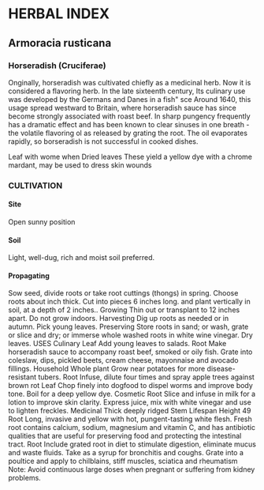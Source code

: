 # HERBAL INDEX
## Armoracia rusticana
### Horseradish (Cruciferae)
Onginally, horseradish was cultivated chiefly as a medicinal herb. Now it is considered a flavoring herb. In the late sixteenth century, Its culinary use was developed by the Germans and Danes in a fish" sce Around 1640, this usage spread westward to Britain, where horseradish sauce has since become strongly associated with roast beef. In sharp pungency frequently has a dramatic effect and has been known to clear sinuses in one breath - the volatile flavoring ol as released by grating the root. The oil evaporates rapidly, so borseradish is not successful in cooked dishes.

Leaf
with
wome when
Dried leaves These yield a yellow dye with a chrome
mardant, may be used
to dress skin wounds

### CULTIVATION 
#### Site 
Open sunny position
#### Soil 
Light, well-dug, rich and moist soil preferred. 
#### Propagating 
Sow seed, divide roots
or take root cuttings (thongs) in spring. Choose roots about inch thick. Cut into pieces 6 inches long. and plant vertically in soil, at a depth of 2 inches..
Growing Thin out or transplant to 12 inches apart. Do not grow indoors.
Harvesting Dig up roots as needed or in autumn. Pick young leaves. Preserving Store roots in sand; or wash, grate or slice and dry; or immerse whole washed roots in white wine vinegar. Dry leaves.
USES Culinary
Leaf Add young leaves to salads. Root Make horseradish sauce to
accompany roast beef, smoked or oily fish. Grate into coleslaw, dips, pickled beets, cream cheese, mayonnaise and avocado fillings.
Household
Whole plant Grow near potatoes for more disease-resistant tubers. Root Infuse, dilute four times and spray apple trees against brown rot Leaf Chop finely into dogfood to dispel worms and improve body tone. Boil for a deep yellow dye.
Cosmetic
Root Slice and infuse in milk for a lotion to improve skin clarity. Express juice, mix with white vinegar and use to lighten freckles.
Medicinal
Thick deeply ridged
Stem
Lifespan
Height
49
Root
Long, invasive and yellow with hot, pungent-tasting white flesh. Fresh root contains calcium, sodium, magnesium and vitamin C, and has antibiotic qualities that are useful for preserving food and protecting the intestinal tract.
Root Include grated root in diet to stimulate digestion, eliminate mucus and waste fluids. Take as a syrup for bronchitis and coughs. Grate into a poultice and apply to chilblains, stiff muscles, sciatica and rheumatism
Note: Avoid continuous large doses when pregnant or suffering from kidney problems.